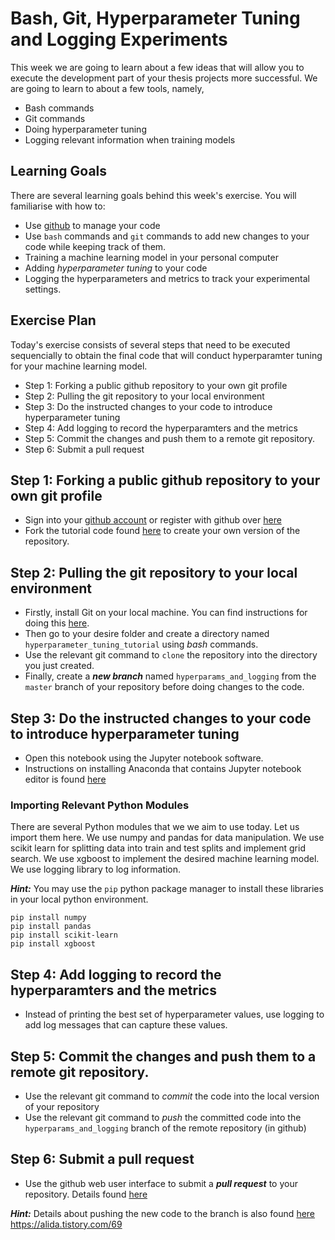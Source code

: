 # Bash, Git, Hyperparameter Tuning and Logging Experiments

This week we are going to learn about a few ideas that will allow you to execute the development part of your thesis projects more successful. We are going to learn to about a few tools, namely, 

- Bash commands
- Git commands
- Doing hyperparameter tuning
- Logging relevant information when training models

## Learning Goals

There are several learning goals behind this week's exercise. You will familiarise with how to:


- Use [github](https://github.com/) to manage your code
- Use `bash` commands and `git` commands to add new changes to your code while keeping track of them. 
- Training a machine learning model in your personal computer
- Adding *hyperparameter tuning* to your code
- Logging the hyperparameters and metrics to track your experimental settings. 


## Exercise Plan

Today's exercise consists of several steps that need to be executed sequencially to obtain the final code that will conduct hyperparamter tuning for your machine learning model. 

- Step 1: Forking a public github repository to your own git profile
- Step 2: Pulling the git repository to your local environment
- Step 3: Do the instructed changes to your code to introduce hyperparameter tuning
- Step 4: Add logging to record the hyperparamters and the metrics 
- Step 5: Commit the changes and push them to a remote git repository. 
- Step 6: Submit a pull request


## Step 1: Forking a public github repository to your own git profile

- Sign into your [github account](https://github.com/) or register with github over [here](https://github.com/signup) 
- Fork the tutorial code found [here](https://github.com/comp0190/git_tutorial) to create your own version of the repository.


## Step 2: Pulling the git repository to your local environment

- Firstly, install Git on your local machine. You can find instructions for doing this [here](https://git-scm.com/book/en/v2/Getting-Started-Installing-Git).
- Then go to your desire folder and create a directory named `hyperparameter_tuning_tutorial` using *bash* commands. 
- Use the relevant git command to `clone` the repository into the directory you just created. 
- Finally, create a ***new branch*** named `hyperparams_and_logging` from the `master` branch of your repository before doing changes to the code. 

## Step 3: Do the instructed changes to your code to introduce hyperparameter tuning

- Open this notebook using the Jupyter notebook software. 
- Instructions on installing Anaconda that contains Jupyter notebook editor is found [here](https://docs.anaconda.com/anaconda/install/index.html)

### Importing Relevant Python Modules

There are several Python modules that we we aim to use today. Let us import them here. We use numpy and pandas for data manipulation. We use scikit learn for splitting data into train and test splits and implement grid search. We use xgboost to implement the desired machine learning model. We use logging library to log information. 

***Hint:*** You may use the `pip` python package manager to install these libraries in your local python environment. 

```
pip install numpy
pip install pandas
pip install scikit-learn
pip install xgboost
```

## Step 4: Add logging to record the hyperparamters and the metrics 

- Instead of printing the best set of hyperparameter values, use logging to add log messages that can capture these values. 

## Step 5: Commit the changes and push them to a remote git repository. 

- Use the relevant git command to *commit* the code into the local version of your repository
- Use the relevant git command to *push* the committed code into the `hyperparams_and_logging` branch of the remote repository (in github)

## Step 6: Submit a pull request

- Use the github web user interface to submit a ***pull request*** to your repository. Details found [here](https://docs.github.com/en/pull-requests/collaborating-with-pull-requests/proposing-changes-to-your-work-with-pull-requests/creating-a-pull-request)  

***Hint:*** Details about pushing the new code to the branch is also found [here](https://comp0190.github.io/lectures/topics/3_tuning/git.html)
https://alida.tistory.com/69
